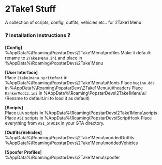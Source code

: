# 2Take1 Stuff
A collection of scripts, config, outfits, vehicles etc.. for 2Take1 Menu 


### ❓ Installation Instructions ❓
**[Config]**
<br>
%AppData%\Roaming\PopstarDevs\2Take1Menu\profiles
Make it default: rename to ``2Take1Menu.ini`` and place in %AppData%\Roaming\PopstarDevs\2Take1Menu

**[User Interface]**
<br>
Place ``2take1menu.spritefont`` in %AppData%\Roaming\PopstarDevs\2Take1Menu\ui\fonts
Place ``huginn.dds`` in %AppData%\Roaming\PopstarDevs\2Take1Menu\ui\headers
Place ``KankerModzz.ini`` in %AppData%\Roaming\PopstarDevs\2Take1Menu\ui (Rename to default.ini to load it as default)

**[Scripts]**
<br>
Place ``LUA`` scripts in %AppData%\Roaming\PopstarDevs\2Take1Menu\scripts
Place ``ASI`` scripts in %AppData%\Roaming\PopstarDevs\ScriptHook
Place everything from ``ASI_GTADIR`` in your GTA directory.

**[Outfits/Vehicles]**
<br>
%AppData%\Roaming\PopstarDevs\2Take1Menu\moddedOutfits
%AppData%\Roaming\PopstarDevs\2Take1Menu\moddedVehicles

**[Spoofer Profiles]**
<br>
%AppData%\Roaming\PopstarDevs\2Take1Menu\spoofer